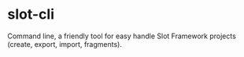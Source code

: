 slot-cli
========

Command line, a friendly tool for easy handle Slot Framework projects (create, export, import, fragments).
